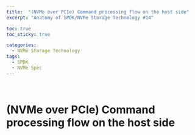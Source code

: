 ```yaml
---
title:  "(NVMe over PCIe) Command processing flow on the host side"
excerpt: "Anatomy of SPDK/NVMe Storage Technology #14"

toc: true
toc_sticky: true

categories:
  - NVMe Storage Technology
tags:
  - SPDK
  - NVMe Spec
---
```


<br>

# (NVMe over PCIe) Command processing flow on the host side

